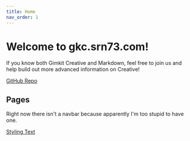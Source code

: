 ```yaml
---
title: Home
nav_order: 1
---
```


# Welcome to gkc.srn73.com!

If you know both Gimkit Creative and Markdown, feel free to join us and help build out more advanced information on Creative!

[GitHub Repo](https://github.com/srn73/gkc-docs)

## Pages

Right now there isn't a navbar because apparently I'm too stupid to have one.

[Styling Text](/styling-text/)
